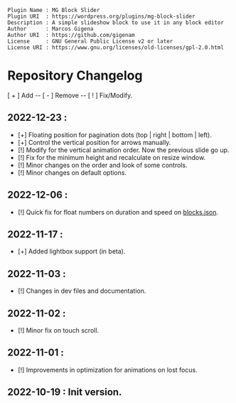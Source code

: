```
Plugin Name : MG Block Slider
Plugin URI  : https://wordpress.org/plugins/mg-block-slider
Description : A simple slideshow block to use it in any block editor
Author      : Marcos Gigena
Author URI  : https://github.com/gigenam
License     : GNU General Public License v2 or later
License URI : https://www.gnu.org/licenses/old-licenses/gpl-2.0.html
```

# Repository Changelog

[ + ] Add -- [ - ] Remove -- [ ! ] Fix/Modify.

## 2022-12-23 :

- [+] Floating position for pagination dots (top | right | bottom | left).
- [+] Control the vertical position for arrows manually.
- [!] Modify for the vertical animation order. Now the previous slide go up.
- [!] Fix for the minimum height and recalculate on resize window.
- [!] Minor changes on the order and look of some controls.
- [!] Minor changes on default options.

## 2022-12-06 :

- [!] Quick fix for float numbers on duration and speed on [blocks.json](app/assets/blocks/block.json).

## 2022-11-17 :

- [+] Added lightbox support (in beta).

## 2022-11-03 :

- [!] Changes in dev files and documentation.

## 2022-11-02 :

- [!] Minor fix on touch scroll.

## 2022-11-01 :

- [!] Improvements in optimization for animations on lost focus.

## 2022-10-19 : Init version.
